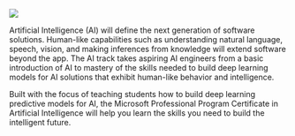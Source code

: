 ![](https://media.giphy.com/media/l4pTsNgkamxfk2ZLq/giphy.gif)

Artificial Intelligence (AI) will define the next generation of software solutions. Human-like capabilities such as understanding natural language, speech, vision, and making inferences from knowledge will extend software beyond the app. The AI track takes aspiring AI engineers from a basic introduction of AI to mastery of the skills needed to build deep learning models for AI solutions that exhibit human-like behavior and intelligence.

Built with the focus of teaching students how to build deep learning predictive models for AI, the Microsoft Professional Program Certificate in Artificial Intelligence will help you learn the skills you need to build the intelligent future.
